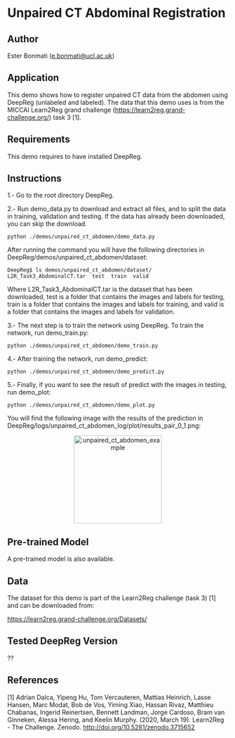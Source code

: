 # Unpaired CT Abdominal Registration

## Author

Ester Bonmati (e.bonmati@ucl.ac.uk)

## Application

This demo shows how to register unpaired CT data from the abdomen using DeepReg (unlabeled and labeled).
The data that this demo uses is from the MICCAI Learn2Reg grand challenge (https://learn2reg.grand-challenge.org/) task 3 [1].

## Requirements

This demo requires to have installed DeepReg.

## Instructions

1.- Go to the root directory DeepReg.

2.- Run demo_data.py to download and extract all files, and to split the data in training, validation and testing. If the data has already been downloaded, you can skip the download.

```
python ./demos/unpaired_ct_abdomen/demo_data.py  
```

After running the command you will have the following directories in DeepReg/demos/unpaired_ct_abdomen/dataset:

```
DeepReg$ ls demos/unpaired_ct_abdomen/dataset/
L2R_Task3_AbdominalCT.tar  test  train  valid
```
Where L2R_Task3_AbdominalCT.tar is the dataset that has been downloaded, test is a folder that contains the images and labels for testing, train is a folder that contains the images and labels for training, and valid is a folder that contains the images and labels for validation.

3.- The next step is to train the network using DeepReg. To train the network, run demo_train.py:

```
python ./demos/unpaired_ct_abdomen/demo_train.py   
```

4.- After training the network, run demo_predict:

```
python ./demos/unpaired_ct_abdomen/demo_predict.py   
```

5.- Finally, if you want to see the result of predict with the images in testing, run demo_plot:

```
python ./demos/unpaired_ct_abdomen/demo_plot.py   
```
You will find the following image with the results of the prediction in DeepReg/logs/unpaired_ct_abdomen_log/plot/results_pair_0_1.png:


<p align="center">
	<img src="./demo_example" alt="unpaired_ct_abdomen_example" title="unpaired_ct_abdomen" width="200" />
</p>

## Pre-trained Model
 
A pre-trained model is also available. 





## Data

The dataset for this demo is part of the Learn2Reg challenge (task 3) [1] and can be downloaded from:

https://learn2reg.grand-challenge.org/Datasets/


## Tested DeepReg Version

??

## References

[1] Adrian Dalca, Yipeng Hu, Tom Vercauteren, Mattias Heinrich, Lasse Hansen, Marc Modat, Bob de Vos, Yiming Xiao, Hassan Rivaz, Matthieu Chabanas, Ingerid Reinertsen, Bennett Landman, Jorge Cardoso, Bram van Ginneken, Alessa Hering, and Keelin Murphy. (2020, March 19). Learn2Reg - The Challenge. Zenodo. http://doi.org/10.5281/zenodo.3715652